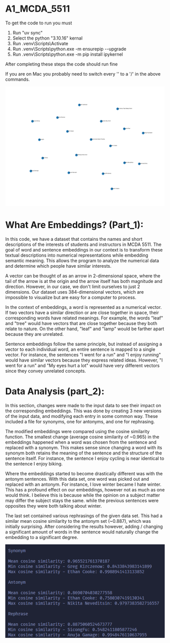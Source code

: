 # A1_MCDA_5511
To get the code to run you must

1. Run "uv sync"
2. Select the python "3.10.16" kernal
3. Run .venv\Scripts\Activate
4. Run .venv\Scripts\python.exe -m ensurepip --upgrade
5. Run .venv\Scripts\python.exe -m pip install ipykernel

After completing these steps the code should run fine

If you are on Mac you probably need to switch every '\' to a '/' in the above 
commands.

![alt text](a_visualization.png)

# What Are Embeddings? (Part_1):
In this code, we have a dataset that contains the names and short descriptions 
of the interests of students and instructors in MCDA 5511. The goal of word 
and sentence embeddings in our context is to transform these textual 
descriptions into numerical representations while embedding semantic meaning. 
This allows the program to analyze the numerical data and determine which 
people have similar interests.

A vector can be thought of as an arrow in 2-dimensional space, where the tail 
of the arrow is at the origin and the arrow itself has both magnitude and 
direction. However, in our case, we don't limit ourselves to just 2 
dimensions. Our dataset uses 384-dimensional vectors, which are impossible to 
visualize but are easy for a computer to process.

In the context of embeddings, a word is represented as a numerical vector. If 
two vectors have a similar direction or are close together in space, their
corresponding words have related meanings. For example, the words "leaf" and 
"tree" would have vectors that are close together because they both relate to 
nature. On the other hand, "leaf" and "lamp" would be farther apart because 
they are unrelated.

Sentence embeddings follow the same principle, but instead of assigning a 
vector to each individual word, an entire sentence is mapped to a single 
vector. For instance, the sentences "I went for a run" and "I enjoy running" 
would have similar vectors because they express related ideas. However, "I 
went for a run" and "My eyes hurt a lot" would have very different vectors 
since they convey unrelated concepts.

# Data Analysis (part_2):
In this section, changes were made to the input data to see their impact on the
corresponding embeddings. This was done by creating 3 new versions of the input data,
and modifying each entry in some common way. These included a file for synonyms, one
for antonyms, and one for rephrasing. 

The modified embeddings were compared using the cosine similarity function.
The smallest change (average cosine similarity of ~0.965) in the embeddings happened 
when a word was chosen from the sentence and replaced with a synonym. 
This makes sense since changing a word with its synonym both retains 
the meaning of the sentence and the structure of the sentence itself.
For instance, the sentence I enjoy cycling is near identical to the sentence I enjoy biking.

Where the embeddings started to become drastically different was with the antonym 
sentences. With this data set, one word was picked out and replaced with an 
antonym. For instance, I love winter became I hate winter. This has a profound 
effect on our embeddings, however not as much as one would think. I believe this 
is because while the opinion on a subject matter may differ the subject stays the 
same. while the previous sentences were opposites they were both talking about
winter.

The last set contained various rephrasings of the given data set. This had a 
similar mean cosine similarity to the antonym set (~0.887), which was initially 
surprising. After considering the results however, adding / changing a 
significant amount of words in the sentence would naturally change the 
embedding to a significant degree.

![alt text](results.png)